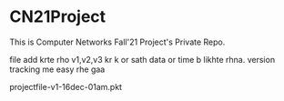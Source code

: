 # CN21Project
This is Computer Networks Fall'21 Project's Private Repo.

file add krte rho v1,v2,v3 kr k or sath data or time b likhte rhna. version tracking me easy rhe gaa

projectfile-v1-16dec-01am.pkt
